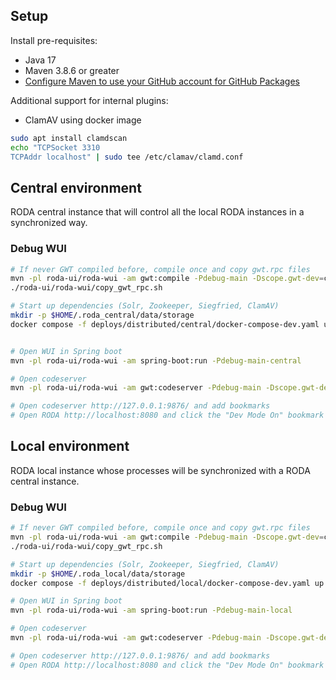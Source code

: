## Setup

Install pre-requisites:
- Java 17
- Maven 3.8.6 or greater
- [Configure Maven to use your GitHub account for GitHub Packages](https://docs.github.com/en/packages/working-with-a-github-packages-registry/working-with-the-apache-maven-registry#authenticating-with-a-personal-access-token)

Additional support for internal plugins:
-  ClamAV using docker image

 ```sh
 sudo apt install clamdscan
 echo "TCPSocket 3310
TCPAddr localhost" | sudo tee /etc/clamav/clamd.conf
 ```

## Central environment
RODA central instance that will control all the local RODA instances in a synchronized way.

### Debug WUI

```bash
# If never GWT compiled before, compile once and copy gwt.rpc files
mvn -pl roda-ui/roda-wui -am gwt:compile -Pdebug-main -Dscope.gwt-dev=compile
./roda-ui/roda-wui/copy_gwt_rpc.sh

# Start up dependencies (Solr, Zookeeper, Siegfried, ClamAV)
mkdir -p $HOME/.roda_central/data/storage
docker compose -f deploys/distributed/central/docker-compose-dev.yaml up -d


# Open WUI in Spring boot
mvn -pl roda-ui/roda-wui -am spring-boot:run -Pdebug-main-central

# Open codeserver
mvn -pl roda-ui/roda-wui -am gwt:codeserver -Pdebug-main -Dscope.gwt-dev=compile

# Open codeserver http://127.0.0.1:9876/ and add bookmarks
# Open RODA http://localhost:8080 and click the "Dev Mode On" bookmark

```

## Local environment
RODA local instance whose processes will be synchronized with a RODA central instance.

### Debug WUI

```bash
# If never GWT compiled before, compile once and copy gwt.rpc files
mvn -pl roda-ui/roda-wui -am gwt:compile -Pdebug-main -Dscope.gwt-dev=compile
./roda-ui/roda-wui/copy_gwt_rpc.sh

# Start up dependencies (Solr, Zookeeper, Siegfried, ClamAV)
mkdir -p $HOME/.roda_local/data/storage
docker compose -f deploys/distributed/local/docker-compose-dev.yaml up -d

# Open WUI in Spring boot
mvn -pl roda-ui/roda-wui -am spring-boot:run -Pdebug-main-local

# Open codeserver
mvn -pl roda-ui/roda-wui -am gwt:codeserver -Pdebug-main -Dscope.gwt-dev=compile

# Open codeserver http://127.0.0.1:9876/ and add bookmarks
# Open RODA http://localhost:8080 and click the "Dev Mode On" bookmark

```